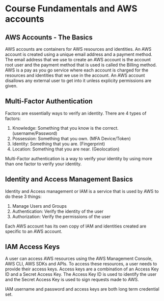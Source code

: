# Course Fundamentals and AWS accounts

## AWS Accounts - The Basics

AWS accounts are containers for AWS resources and identities. An AWS account is created using a unique email address and a payment method. The email address that we use to create an AWS account is the account root user and the payment method that is used is called the Billing method. AWS is a pay as you go service where each account is charged for the resources and identities that we use in the account. An AWS account disallows any external user to get into it unless explicity permissions are given.

## Multi-Factor Authentication

Factors are essentially ways to verify an identity. There are 4 types of factors:

1. Knowledge: Something that you know is the correct. (username/Password)
2. Possession: Something that you own. (MFA Device/Token)
3. Identity: Something that you are. (Fingerprint)
4. Location: Something that you are near. (Geolocation)

Multi-Factor authentication is a way to verify your identity by using more than one factor to verify your identity.

## Identity and Access Management Basics
Identity and Access management or IAM is a service that is used by AWS to do these 3 things:

1. Manage Users and Groups
2. Authentication: Verify the identity of the user
3. Authorization: Verify the permissions of the user

Each AWS account has its own copy of IAM and identities created are specific to an AWS account.

## IAM Access Keys

A user can access AWS resources using the AWS Management Console, AWS CLI, AWS SDKs and APIs. To access these resources, a user needs to provide their access keys. Access keys are a combination of an Access Key ID and a Secret Access Key. The Access Key ID is used to identify the user and the Secret Access Key is used to sign requests made to AWS.

IAM username and password and access keys are both long term credential set.